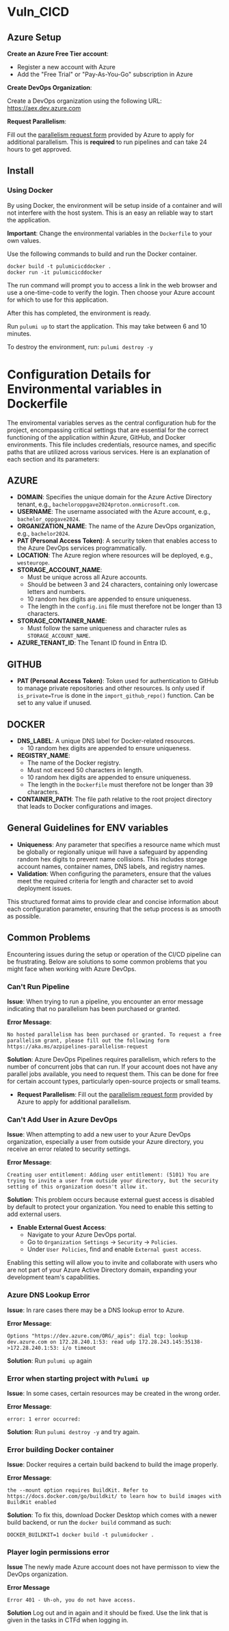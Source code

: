 # Vuln_CICD


## Azure Setup

**Create an Azure Free Tier account**: 
- Register a new account with Azure
- Add the "Free Trial" or "Pay-As-You-Go" subscription in Azure

**Create DevOps Organization**: 

Create a DevOps organization using the following URL: https://aex.dev.azure.com 

**Request Parallelism**: 

Fill out the [parallelism request form](https://aka.ms/azpipelines-parallelism-request) provided by Azure to apply for additional parallelism. This is **required** to run pipelines and can take 24 hours to get approved. 

## Install

### Using Docker
By using Docker, the environment will be setup inside of a container and will not interfere with the host system. This is an easy an reliable way to start the application. 

**Important**: Change the environmental variables in the `Dockerfile` to your own values.

Use the following commands to build and run the Docker container.
```
docker build -t pulumicicddocker .
docker run -it pulumicicddocker
```

The run command will prompt you to access a link in the web browser and use a one-time-code to verify the login. Then choose your Azure account for which to use for this application.

After this has completed, the environment is ready.

Run `pulumi up` to start the application. This may take between 6 and 10 minutes.

To destroy the environment, run: `pulumi destroy -y`

# Configuration Details for Environmental variables in Dockerfile

The enviromental variables serves as the central configuration hub for the project, encompassing critical settings that are essential for the correct functioning of the application within Azure, GitHub, and Docker environments. This file includes credentials, resource names, and specific paths that are utilized across various services. Here is an explanation of each section and its parameters:

## **AZURE**
- **DOMAIN**: Specifies the unique domain for the Azure Active Directory tenant, e.g., `bacheloroppgave2024proton.onmicrosoft.com`.
- **USERNAME**: The username associated with the Azure account, e.g., `bachelor_oppgave2024`.
- **ORGANIZATION_NAME**: The name of the Azure DevOps organization, e.g., `bachelor2024`.
- **PAT (Personal Access Token)**: A security token that enables access to the Azure DevOps services programmatically.
- **LOCATION**: The Azure region where resources will be deployed, e.g., `westeurope`.
- **STORAGE_ACCOUNT_NAME**: 
  - Must be unique across all Azure accounts.
  - Should be between 3 and 24 characters, containing only lowercase letters and numbers.
  - 10 random hex digits are appended to ensure uniqueness.
  - The length in the `config.ini` file must therefore not be longer than 13 characters.
- **STORAGE_CONTAINER_NAME**:
  - Must follow the same uniqueness and character rules as `STORAGE_ACCOUNT_NAME`.
- **AZURE_TENANT_ID**: The Tenant ID found in Entra ID.

## **GITHUB**
- **PAT (Personal Access Token)**: Token used for authentication to GitHub to manage private repositories and other resources. Is only used if `is_private=True` is done in the `import_github_repo()` function. Can be set to any value if unused.

## **DOCKER**
- **DNS_LABEL**: A unique DNS label for Docker-related resources.
  - 10 random hex digits are appended to ensure uniqueness.
- **REGISTRY_NAME**:
  - The name of the Docker registry.
  - Must not exceed 50 characters in length.
  - 10 random hex digits are appended to ensure uniqueness.
  - The length in the `Dockerfile` must therefore not be longer than 39 characters.
- **CONTAINER_PATH**: The file path relative to the root project directory that leads to Docker configurations and images.

## General Guidelines for ENV variables
- **Uniqueness**: Any parameter that specifies a resource name which must be globally or regionally unique will have a safeguard by appending random hex digits to prevent name collisions. This includes storage account names, container names, DNS labels, and registry names.
- **Validation**: When configuring the parameters, ensure that the values meet the required criteria for length and character set to avoid deployment issues.

This structured format aims to provide clear and concise information about each configuration parameter, ensuring that the setup process is as smooth as possible.

## Common Problems

Encountering issues during the setup or operation of the CI/CD pipeline can be frustrating. Below are solutions to some common problems that you might face when working with Azure DevOps.

### Can't Run Pipeline

**Issue**: When trying to run a pipeline, you encounter an error message indicating that no parallelism has been purchased or granted.

**Error Message**:
```
No hosted parallelism has been purchased or granted. To request a free parallelism grant, please fill out the following form https://aka.ms/azpipelines-parallelism-request
```

**Solution**: Azure DevOps Pipelines requires parallelism, which refers to the number of concurrent jobs that can run. If your account does not have any parallel jobs available, you need to request them. This can be done for free for certain account types, particularly open-source projects or small teams.

- **Request Parallelism**: Fill out the [parallelism request form](https://aka.ms/azpipelines-parallelism-request) provided by Azure to apply for additional parallelism.

### Can't Add User in Azure DevOps

**Issue**: When attempting to add a new user to your Azure DevOps organization, especially a user from outside your Azure directory, you receive an error related to security settings.

**Error Message**:
```
Creating user entitlement: Adding user entitlement: (5101) You are trying to invite a user from outside your directory, but the security setting of this organization doesn't allow it.
```

**Solution**: This problem occurs because external guest access is disabled by default to protect your organization. You need to enable this setting to add external users.

- **Enable External Guest Access**:
  - Navigate to your Azure DevOps portal.
  - Go to `Organization Settings` -> `Security` -> `Policies`.
  - Under `User Policies`, find and enable `External guest access`.

Enabling this setting will allow you to invite and collaborate with users who are not part of your Azure Active Directory domain, expanding your development team's capabilities.

### Azure DNS Lookup Error

**Issue**: In rare cases there may be a DNS lookup error to Azure. 

**Error Message**:
```
Options "https://dev.azure.com/ORG/_apis": dial tcp: lookup dev.azure.com on 172.28.240.1:53: read udp 172.28.243.145:35138->172.28.240.1:53: i/o timeout
```

**Solution**: Run `pulumi up` again

### Error when starting project with `Pulumi up`

**Issue**: In some cases, certain resources may be created in the wrong order. 

**Error Message**: 
```
error: 1 error occurred:
```

**Solution**: Run `pulumi destroy -y` and try again.

### Error building Docker container

**Issue**: Docker requires a certain build backend to build the image properly.

**Error Message**:
```
the --mount option requires BuildKit. Refer to https://docs.docker.com/go/buildkit/ to learn how to build images with BuildKit enabled
```

**Solution**: To fix this, download Docker Desktop which comes with a newer build backend, or run the `docker build` command as such:
```
DOCKER_BUILDKIT=1 docker build -t pulumidocker .
```
### Player login permissions error

**Issue** The newly made Azure account does not have permisson to view the DevOps organization.

**Error Message**
```
Error 401 - Uh-oh, you do not have access.
```

**Solution** Log out and in again and it should be fixed. Use the link that is given in the tasks in CTFd when logging in.
